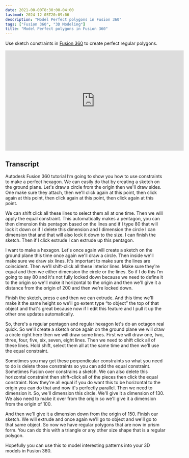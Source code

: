 ```yaml
---
date: 2021-00-00T8:30:00-04:00
lastmod: 2024-12-05T20:09:06
description: "Model Perfect polygons in Fusion 360"
tags: ["Fusion 360", "3D Modeling"]
title: "Model Perfect polygons in Fusion 360"
---
```


Use sketch constraints in [Fusion 360](fusion-360.md) to create perfect regular polygons.

<div class="iframe-16-9-container">
<iframe class="youTubeIframe" width="560" height="315" src="https://www.youtube.com/embed/Gpplnrtf3UE?rel=0" title="YouTube video player" frameborder="0" allow="accelerometer; autoplay; clipboard-write; encrypted-media; gyroscope; picture-in-picture; web-share" allowfullscreen></iframe>
</div>

## Transcript

Autodesk Fusion 360 tutorial I’m going to show you how to use constraints to make a perfect hexagon. We can easily do that by creating a sketch on the ground plane. Let's draw a circle from the origin then we'll draw sides. One make sure they attach, then we'll click again at this point, then click again at this point, then click again at this point, then click again at this point.

We can shift click all these lines to select them all at one time. Then we will apply the equal constraint. This automatically makes a pentagon, you can then dimension this pentagon based on the lines and if I type 80 that will lock it down or if I delete this dimension and I dimension the circle I can dimension that and that will also lock it down to the size. I can finish the sketch. Then if I click extrude I can extrude up this pentagon.

I want to make a hexagon. Let's once again will create a sketch on the ground plane this time once again we'll draw a circle. Then inside we'll make sure we draw six lines. It's important to make sure the lines are coincident. Then we'll shift-click all these interior lines. Make sure they're equal and then we either dimension the circle or the lines. So if I do this I’m going to say 80 and it's not fully locked down because we need to define it to the origin so we'll make it horizontal to the origin and then we'll give it a distance from the origin of 200 and then we're locked down.

Finish the sketch, press e and then we can extrude. And this time we'll make it the same height so we'll go extent type “to object” the top of that object and that's great because now if I edit this feature and I pull it up the other one updates automatically.

So, there's a regular pentagon and regular hexagon let's do an octagon real quick. So we'll create a sketch once again on the ground plane we will draw a circle right here then we will draw some lines. First we will draw one, two, three, four, five, six, seven, eight lines. Then we need to shift click all of these lines. Hold shift, select them all at the same time and then we'll use the equal constraint.

Sometimes you may get these perpendicular constraints so what you need to do is delete those constraints so you can add the equal constraint. Sometimes Fusion over constrains a sketch. We can also delete this horizontal constraint then shift-click all of the pieces then click the equal constraint. Now they're all equal if you do want this to be horizontal to the origin you can do that and now it's perfectly parallel. Then we need to dimension it. So, we'll dimension this circle. We'll give it a dimension of 130. We also need to make it over from the origin so we'll give it a dimension from the origin of 100.

And then we'll give it a dimension down from the origin of 150. Finish our sketch. We will extrude and once again we'll go to object and we'll go to that same object. So now we have regular polygons that are now in prism form. You can do this with a triangle or any other size shape that is a regular polygon.

Hopefully you can use this to model interesting patterns into your 3D models in Fusion 360.
